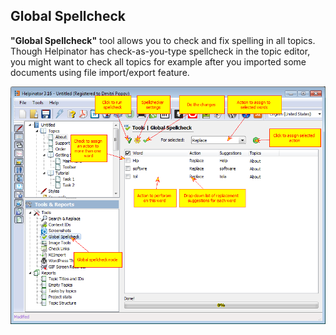 ## Global Spellcheck

**"Global Spellcheck"**  tool allows you to check and fix spelling in all topics. Though Helpinator has check-as-you-type spellcheck in the topic editor, you might want to check all topics for example after you imported some documents using file import/export feature.


![spell.png](images/spell.png "spell.png")
